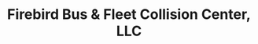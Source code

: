 ---
title: "Firebird Bus & Fleet Collision Center, LLC"
url: /phoenix/firebird-bus-und-fleet-collision-center-llc/
shop: Autowerkstatt
---